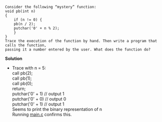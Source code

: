 ```
Consider the following “mystery” function:
void pb(int n)
{
    if (n != 0) {
    pb(n / 2);
    putchar('0' + n % 2);
    }
}
Trace the execution of the function by hand. Then write a program that calls the function,
passing it a number entered by the user. What does the function do?
```

**Solution**
- Trace with n = 5:  
    call pb(2);  
        call pb(1);  
            call pb(0);  
                return;  
            putchar('0' + 1) // output 1  
        putchar('0' + 0)     // output 0  
    putchar('0' + 1)         // output 1  
Seems to print the binary representation of n  
Running [main.c](main.c) confirms this.  